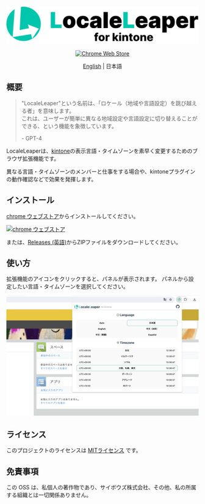 <div id="readme"></div>
<p align="center">
  <a href="https://chromewebstore.google.com/detail/cofjdblceejmaggjlbjhbdepgmnegiek" target="_blank" rel="noopener noreferrer">
    <picture>
        <source media="(prefers-color-scheme: dark)" srcset="icons/locale-leaper-banner-dark.svg" width="512">
        <source media="(prefers-color-scheme: light)" srcset="icons/locale-leaper-banner.svg" width="512">
        <img alt="Banner of LocaleLeaper" src="icons/locale-leaper-banner.svg" width="512">
    </picture>
  </a>
</p>

<p align="center">
  <!-- https://developer.chrome.com/docs/webstore/branding?hl=ja -->
  <a href="https://chromewebstore.google.com/detail/cofjdblceejmaggjlbjhbdepgmnegiek" target="_blank" rel="noopener noreferrer"><img src="https://storage.googleapis.com/web-dev-uploads/image/WlD8wC6g8khYWPJUsQceQkhXSlv1/UV4C4ybeBTsZt43U4xis.png" alt="Chrome Web Store"></a>
</p>

<div align="center">

[English](./README.md) | 日本語

</div>

## 概要

> "LocaleLeaper"という名前は、「ロケール（地域や言語設定）を跳び越える者」を意味します。  
> これは、ユーザーが簡単に異なる地域設定や言語設定に切り替えることができる、という機能を象徴しています。
>
> \- GPT-4

LocaleLeaperは、[kintone](https://kintone.cybozu.co.jp/)の表示言語・タイムゾーンを素早く変更するためのブラウザ拡張機能です。

異なる言語・タイムゾーンのメンバーと仕事をする場合や、kintoneプラグインの動作確認などで効果を発揮します。

## インストール

[chrome ウェブストア](https://chromewebstore.google.com/detail/cofjdblceejmaggjlbjhbdepgmnegiek)からインストールしてください。

<a href="https://chromewebstore.google.com/detail/cofjdblceejmaggjlbjhbdepgmnegiek" target="_blank" rel="noopener noreferrer"><img src="https://storage.googleapis.com/web-dev-uploads/image/WlD8wC6g8khYWPJUsQceQkhXSlv1/UV4C4ybeBTsZt43U4xis.png" alt="chrome ウェブストア"></a>

または、[Releases (英語)](https://github.com/tasshi-me/locale-leaper/releases)からZIPファイルをダウンロードしてください。

## 使い方

拡張機能のアイコンをクリックすると、パネルが表示されます。
パネルから設定したい言語・タイムゾーンを選択してください。

<picture>
    <source media="(prefers-color-scheme: dark)" srcset="icons/store-screenshot_ja_dark.png" width="800">
    <source media="(prefers-color-scheme: light)" srcset="icons/store-screenshot_ja_light.png" width="800">
    <img alt="Banner of LocaleLeaper" src="icons/store-screenshot_ja_light.png">
</picture>

## ライセンス

このプロジェクトのライセンスは [MITライセンス](./LICENSE) です。

## 免責事項

この OSS は、私個人の著作物であり、サイボウズ株式会社、その他、私の所属する組織とは一切関係ありません。

